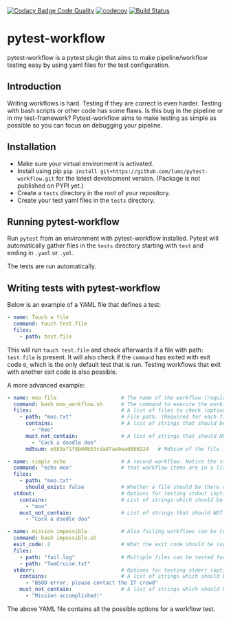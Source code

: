 [![Codacy Badge Code Quality](https://api.codacy.com/project/badge/Grade/f8bc14b0a507429eac7c06194fafcd59)](https://www.codacy.com/app/LUMC/pytest-workflow?utm_source=github.com&amp;utm_medium=referral&amp;utm_content=LUMC/pytest-workflow&amp;utm_campaign=Badge_Grade) 
[![codecov](https://codecov.io/gh/LUMC/pytest-workflow/branch/develop/graph/badge.svg)](https://codecov.io/gh/LUMC/pytest-workflow)
[![Build Status](https://travis-ci.org/LUMC/pytest-workflow.svg?branch=develop)](https://travis-ci.org/LUMC/pytest-workflow)

# pytest-workflow
pytest-workflow is a pytest plugin that aims to make pipeline/workflow testing easy 
by using yaml files for the test configuration.

## Introduction

Writing workflows is hard. Testing if they are correct is even harder. Testing with
bash scripts or other code has some flaws. Is this bug in the pipeline or in my test-framework?
Pytest-workflow aims to make testing as simple as possible so you can focus on debugging
your pipeline.

## Installation

- Make sure your virtual environment is activated.
- Install using pip `pip install git+https://github.com/lumc/pytest-workflow.git`
for the latest development version. (Package is not published on PYPI yet.)
- Create a `tests` directory in the root of your repository.
- Create your test yaml files in the `tests` directory.

## Running pytest-workflow
Run `pytest` from an environment with pytest-workflow installed. 
Pytest will automatically gather files in the `tests` directory starting with 
`test` and ending in `.yaml` or `.yml`. 

The tests are run automatically.

## Writing tests with pytest-workflow

Below is an example of a YAML file that defines a test:
```YAML
- name: Touch a file
  command: touch test.file
  files:
    - path: test.file
```
This will run `touch test.file` and check afterwards if a file with path: 
`test.file` is present. It will also check if the `command` has exited 
with exit code `0`, which is the only default test that is run. Testing 
workflows that exit with another exit code is also possible.

A more advanced example:
```YAML
- name: moo file                     # The name of the workflow (required)
  command: bash moo_workflow.sh      # The command to execute the workflow (required)
  files:                             # A list of files to check (optional)
    - path: "moo.txt"                # File path. (Required for each file)
      contains:                      # A list of strings that should be in the file (optional)
        - "moo"
      must_not_contain:              # A list of strings that should NOT be in the file (optional)
        - "Cock a doodle doo"  
      md5sum: e583af1f8b00b53cda87ae9ead880224   # Md5sum of the file (optional)

- name: simple echo                  # A second workflow. Notice the starting `-` which means 
  command: "echo moo"                # that workflow items are in a list. You can add as much workflows as you want
  files:
    - path: "moo.txt"
      should_exist: false            # Whether a file should be there or not. (optional, if not given defaults to true)
  stdout:                            # Options for testing stdout (optional)
    contains:                        # List of strings which should be in stdout (optional)
      - "moo"
    must_not_contain:                # List of strings that should NOT be in stout (optional)
      - "Cock a doodle doo"

- name: mission impossible           # Also failing workflows can be tested
  command: bash impossible.sh 
  exit_code: 2                       # What the exit code should be (optional, if not given defaults to 0)
  files:
    - path: "fail.log"               # Multiple files can be tested for each workflow
    - path: "TomCruise.txt"
  stderr:                            # Options for testing stderr (optional)
    contains:                        # A list of strings which should be in stderr (optional)
      - "BSOD error, please contact the IT crowd"
    must_not_contain:                # A list of strings which should NOT be in stderr (optional)
      - "Mission accomplished!"
```

The above YAML file contains all the possible options for a workflow test.
